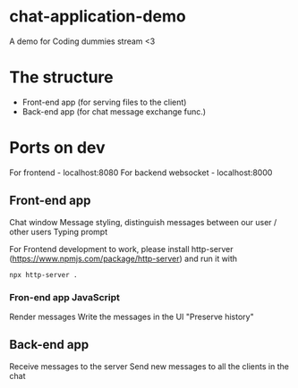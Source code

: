 # chat-application-demo
A demo for Coding dummies stream &lt;3

# The structure

- Front-end app (for serving files to the client)
- Back-end app (for chat message exchange func.)

# Ports on dev
For frontend - localhost:8080
For backend websocket - localhost:8000

## Front-end app

Chat window
Message styling, distinguish messages between our user / other users
Typing prompt

For Frontend development to work, please install http-server (https://www.npmjs.com/package/http-server) and run it with 
```
npx http-server .
```

### Fron-end app JavaScript

Render messages
Write the messages in the UI
"Preserve history"

## Back-end app

Receive messages to the server
Send new messages to all the clients in the chat